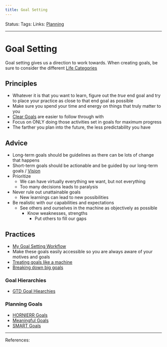 ```yaml
---
title: Goal Setting
---
```

Status:
Tags:
Links: [Planning](out/planning.md)
___
# Goal Setting
Goal setting gives us a direction to work towards. When creating goals, be sure to consider the different [Life Categories](out/life-categories.md)
## Principles
- Whatever it is that you want to learn, figure out the *true* end goal and try to place your practice as close to that end goal as possible
- Make sure you spend your time and energy on things that truly matter to you
- [Clear Goals](out/clear-goals.md) are easier to follow through with
- Focus on ONLY doing those activities set in goals for maximum progress
- The farther you plan into the future, the less predictability you have
## Advice
- Long-term goals should be guidelines as there can be lots of change that happens
- Short-term goals should be actionable and be guided by our long-term goals / [Vision](out/vision.md)
- Prioritize
	- We can have virtually everything we want, but not everything
	- Too many decisions leads to paralysis
- Never rule out unattainable goals
	- New learnings can lead to new possibilities
- Be realistic with our capabilities and expectations
	- See others and ourselves in the machine as objectively as possible
		- Know weaknesses, strengths
			- Put others to fill our gaps
## Practices
- [My Goal Setting Workflow](out/my-goal-setting-workflow.md)
- Make these goals easily accessible so you are always aware of your motives and goals
- [Treating goals like a machine](out/treating-goals-like-a-machine.md)
- [Breaking down big goals](out/breaking-down-big-goals.md)
### Goal Hierarchies
- [GTD Goal Hiearchies](out/gtd-goal-hiearchies.md)
### Planning Goals
- [HORNIERR Goals](out/hornierr-goals.md)
- [Meaningful Goals](out/meaningful-goals.md)
- [SMART Goals](out/smart-goals.md)

___
References: